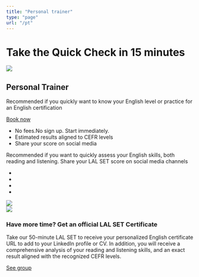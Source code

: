 ```yaml
---
title: "Personal trainer"
type: "page"
url: "/pt"
---
```


<div class="hero-abstract bg-abstract bg-abstract--blue">
    <h1>Take the Quick Check in 15 minutes</h1>
</div>

<div class="container choose-package__box choose-package__box--hero">
<div class="row">
    <div class="col">
        <img src="/img/package-pt.jpg" class="w-100" />
    </div>
    <div class="col">
        <h2>
            <i class="fas fa-user choose-package__icon"></i>
            Personal Trainer
        </h2>
        <p>
            Recommended if you quickly want to know your English level or practice for an English
            certification
        </p>
        <a class="btn btn-package--personal" href="/quick-english-check/">Book now</a>
        <ul class="fa-ul mt-3">
            <li>
                <span class="fa-li" ><i class="far fa-check-circle"></i></span>
                No fees.No sign up. Start immediately.
            </li>
            <li>
                <span class="fa-li" ><i class="far fa-check-circle"></i></span>
            	Estimated results aligned to CEFR levels
            </li>
            <li>
                <span class="fa-li" ><i class="far fa-check-circle"></i></span>
            	Share your score on social media
            </li>
        </ul>
    </div>
</div>
</div>
        

<div class="container">
    <div class="row justify-content-center">
        <p class="w-50 text-center">
            Recommended if you want to quickly assess your English skills, both reading and listening.
            Share your LAL SET score on social media channels
        </p>
    </div>
</div>

<div class="container">
<div class="row justify-content-center">
    <ul class="lal-social-dark text-align-center align-center">
      <li class="item">
        <a class="link" href="https://www.facebook.com/lalschools/" target="_blank">
          <i class="fab fa-facebook"></i>
        </a>
      </li>
      <li class="item">
        <a class="link" href="https://twitter.com/lalschools" target="_blank">
          <i class="fab fa-twitter"></i>
        </a>
      </li>
      <li class="item">
        <a class="link" href="http://www.youtube.com/lalschools" target="_blank">
          <i class="fab fa-youtube"></i>
        </a>
      </li>
      <li class="item">
        <a class="link" href="http://www.instagram.com/lalschools" target="_blank">
          <i class="fab fa-instagram"></i>
        </a>
      </li>
    </ul>
</div>
</div>

<div class="container">
    <div class="d-none d-md-block text-center">
        <img class="w-75" src="/img/cert-badges-desktop.png" />
    </div>
    <div class="d-sm-block d-md-none text-center">
        <img class="w-100" src="/img/cert-badges-mobile.png" />
    </div>
</div>

<div class="container mt-5 mb-5">
    <div class="d-none d-md-block text-center">
        <h3>Have more time? Get an official LAL SET Certificate</h3>
        <p>
        Take our 50-minute LAL SET to receive your personalized English certificate URL to add to your LinkedIn profile or CV. In addition, you will receive a comprehensive analysis of your reading and listening skills, and an exact result aligned with the recognized CEFR levels.
        </p>
        <a href="/group">See group</a>
    </div>
</div>

